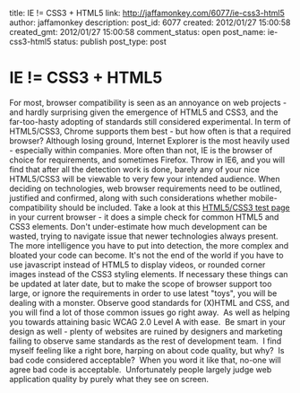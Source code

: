 title: IE != CSS3 + HTML5
link: http://jaffamonkey.com/6077/ie-css3-html5
author: jaffamonkey
description: 
post_id: 6077
created: 2012/01/27 15:00:58
created_gmt: 2012/01/27 15:00:58
comment_status: open
post_name: ie-css3-html5
status: publish
post_type: post

# IE != CSS3 + HTML5

For most, browser compatibility is seen as an annoyance on web projects - and hardly surprising given the emergence of HTML5 and CSS3, and the far-too-hasty adopting of standards still considered experimental. In term of HTML5/CSS3, Chrome supports them best - but how often is that a required browser? Although losing ground, Internet Explorer is the most heavily used - especially within companies.  More often than not, IE is the browser of choice for requirements, and sometimes Firefox. Throw in IE6, and you will find that after all the detection work is done, barely any of your nice HTML5/CSS3 will be viewable to very few your intended audience. When deciding on technologies, web browser requirements need to be outlined, justified and confirmed, along with such considerations whether mobile-compatibility should be included. Take a look at this [HTML5/CSS3 test page](http://html5.gophanet.com/) in your current browser - it does a simple check for common HTML5 and CSS3 elements. Don't under-estimate how much development can be wasted, trying to navigate issue that newer technologies always present. The more intelligence you have to put into detection, the more complex and bloated your code can become. It's not the end of the world if you have to use javascript instead of HTML5 to display videos, or rounded corner images instead of the CSS3 styling elements. If necessary these things can be updated at later date, but to make the scope of browser support too large, or ignore the requirements in order to use latest "toys", you will be dealing with a monster. Observe good standards for (X)HTML and CSS, and you will find a lot of those common issues go right away.  As well as helping you towards attaining basic WCAG 2.0 Level A with ease.  Be smart in your design as well - plenty of websites are ruined by designers and marketing failing to observe same standards as the rest of development team.  I find myself feeling like a right bore, harping on about code quality, but why?  Is bad code considered acceptable?  When you word it like that, no-one will agree bad code is acceptable.  Unfortunately people largely judge web application quality by purely what they see on screen.